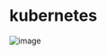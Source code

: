 # kubernetes
![image](https://github.com/user-attachments/assets/e57750bf-c7b1-496e-bf98-e83e03837b87)
